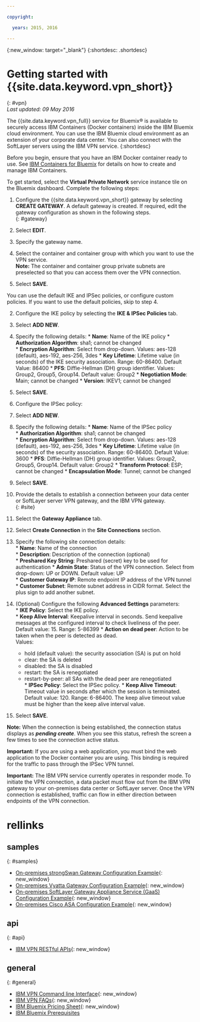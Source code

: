 ```yaml
---

copyright:

  years: 2015, 2016

---
```


{:new_window: target="_blank"}
{:shortdesc: .shortdesc}

# Getting started with {{site.data.keyword.vpn_short}}
{: #vpn}  
*Last updated: 09 May 2016*

The {{site.data.keyword.vpn_full}} service for Bluemix&reg; is available to securely access IBM Containers (Docker containers) inside the IBM Bluemix cloud environment. You can use the IBM Bluemix cloud environment as an extension of your corporate data center. You can also connect with the SoftLayer servers using the IBM VPN service.
{:shortdesc}

Before you begin, ensure that you have an IBM Docker container ready to use. See [IBM Containers for Bluemix](https://www.ng.bluemix.net/docs/containers/container_index.html) for details on how to create and manage IBM Containers.  

To get started, select the **Virtual Private Network** service instance tile on the Bluemix dashboard. Complete the following steps:

1. Configure the {{site.data.keyword.vpn_short}} gateway by selecting **CREATE GATEWAY**. A default gateway is created. If required, edit the gateway configuration as shown in the following steps.  
{: #gateway}  

  1. Select **EDIT**.  
  2. Specify the gateway name.  
  3. Select the container and container group with which you want to use the VPN service.  
	**Note:** The container and container group private subnets are preselected so that you can access them over the VPN connection.
  4. Select **SAVE**.  

 You can use the default IKE and IPSec policies, or configure custom policies. If you want to use the default policies, skip to step 4.

2. Configure the IKE policy by selecting the **IKE & IPSec Policies** tab.
  1. Select **ADD NEW**.  
  2. Specify the following details:
	* **Name**: Name of the IKE policy
	* **Authorization Algorithm**: sha1; cannot be changed  
	* **Encryption Algorithm**: Select from drop-down. Values: aes-128 (default), aes-192, aes-256, 3des
	* **Key Lifetime**: Lifetime value (in seconds) of the IKE security association. Range: 60-86400. Default Value: 86400
	* **PFS**: Diffie-Hellman (DH) group identifier. Values: Group2, Group5, Group14. Default value: Group2
	* **Negotiation Mode**: Main; cannot be changed
	* **Version**: IKEV1; cannot be changed
  3. Select **SAVE**.

3. Configure the IPSec policy:
  1. Select **ADD NEW**.  
  2. Specify the following details:
  	* **Name**: Name of the IPSec policy  
  	* **Authorization Algorithm**: sha1; cannot be changed  
  	* **Encryption Algorithm**: Select from drop-down. Values: aes-128 (default), aes-192, aes-256, 3des
  	* **Key Lifetime**: Lifetime value (in seconds) of the security association. Range: 60-86400. Default Value: 3600
  	* **PFS**: Diffie-Hellman (DH) group identifier. Values: Group2, Group5, Group14. Default value: Group2
  	* **Transform Protocol**: ESP; cannot be changed
  	* **Encapsulation Mode**: Tunnel; cannot be changed
  3. Select **SAVE**.  

4. Provide the details to establish a connection between your data center or SoftLayer server VPN gateway, and the IBM VPN gateway.  
{: #site}  

  1. Select the **Gateway Appliance** tab.
  2. Select **Create Connection** in the **Site Connections** section.
  3. Specify the following site connection details:  
  	* **Name**: Name of the connection  
  	* **Description**: Description of the connection (optional)  
  	* **Preshared Key String**: Preshared (secret) key to be used for authentication
  	* **Admin State**: Status of the VPN connection. Select from drop-down: UP or DOWN. Default value: UP  
  	* **Customer Gateway IP**: Remote endpoint IP address of the VPN tunnel  
  	* **Customer Subnet**: Remote subnet address in CIDR format. Select the plus sign to add another subnet.
  4. (Optional) Configure the following **Advanced Settings** parameters:  
  	* **IKE Policy**: Select the IKE policy.  
  	* **Keep Alive Interval**: Keepalive interval in seconds. Send keepalive messages at the configured interval to check liveliness of the peer. Default value: 15. Range: 5-86399
  	* **Action on dead peer**: Action to be taken when the peer is detected as dead.  
    	Values: 
  		* hold (default value): the security association (SA) is put on hold 
  		* clear: the SA is deleted
  		* disabled: the SA is disabled
  		* restart: the SA is renegotiated
  		* restart-by-peer: all SAs with the dead peer are renegotiated  
  	* **IPSec Policy**: Select the IPSec policy.
  	* **Keep Alive Timeout**: Timeout value in seconds after which the session is terminated. Default value: 120. Range: 6-86400. The keep alive timeout value must be higher than the keep alive interval value.
  5. Select **SAVE**.

  **Note:** When the connection is being established, the connection status displays as ***pending create***. When you see this status, refresh the screen a few times to see the connection active status.

**Important:** If you are using a web application, you must bind the web application to the Docker container you are using. This binding is required for the traffic to pass through the IPSec VPN tunnel.

**Important:** The IBM VPN service currently operates in responder mode. To initiate the VPN connection, a data packet must flow out from the IBM VPN gateway to your on-premises data center or SoftLayer server. Once the VPN connection is established, traffic can flow in either direction between endpoints of the VPN connection.

 
# rellinks
## samples 
{: #samples}  
* [On-premises strongSwan Gateway Configuration Example](vpn_onpremises.html#strongswan){: new_window}
* [On-premises Vyatta Gateway Configuration Example](vpn_onpremises.html#vyatta){: new_window}
* [On-premises SoftLayer Gateway Appliance Service (GaaS) Configuration Example](vpn_onpremises.html#gaas){: new_window}
* [On-premises Cisco ASA Configuration Example](vpn_onpremises.html#cisco){: new_window}

## api  
{: #api}  
* [IBM VPN RESTful APIs](https://new-console.ng.bluemix.net/apidocs/101){: new_window}

## general  
{: #general}  
* [IBM VPN Command line Interface](../../cli/plugins/vpn/index.html){: new_window}
* [IBM VPN FAQs](vpn_faq.html#vpn_faq){: new_window}
* [IBM Bluemix Pricing Sheet](https://console.{DomainName}/pricing/){: new_window}
* [IBM Bluemix Prerequisites](https://developer.ibm.com/bluemix/support/#prereqs)
